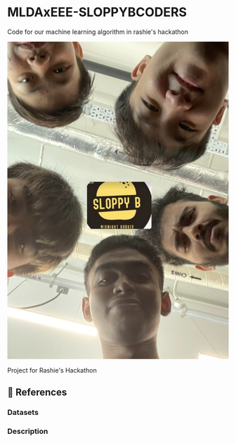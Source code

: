 # MLDAxEEE-SLOPPYBCODERS
Code for our machine learning algorithm in rashie's hackathon


![landing](./Assets/team.jpg)

Project for Rashie's Hackathon

<!-- ## 🧠 The Team
| Name              |                     Position                    |GitHub Acount|
|---|:---:|---|
| Minze |        Member      |@|
| David Tey  |    Member     |@|
| Preetish |       Member        |@|
| WeeHUNG |       Member       |@|
| Yonghui |           member|@|
| Harish |       Member        |@| -->


## 📖 References

### Datasets


### Description
